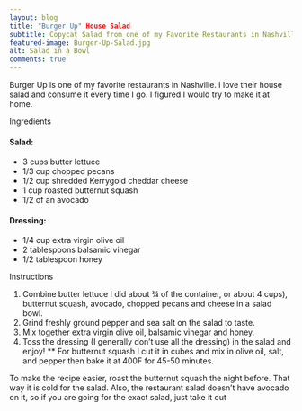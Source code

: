 ```yaml
---
layout: blog
title: "Burger Up" House Salad
subtitle: Copycat Salad from one of my Favorite Restaurants in Nashville
featured-image: Burger-Up-Salad.jpg
alt: Salad in a Bowl
comments: true
---
```

Burger Up is one of my favorite restaurants in Nashville. I love their house salad and consume it every time I go. I figured I would try to make it at home.

Ingredients

#### Salad:
* 3 cups butter lettuce
* 1/3 cup chopped pecans
* 1/2 cup shredded Kerrygold cheddar cheese
* 1 cup roasted butternut squash
* 1/2 of an avocado

#### Dressing:
* 1/4 cup extra virgin olive oil
* 2 tablespoons balsamic vinegar
* 1/2 tablespoon honey

Instructions
1. Combine butter lettuce I did about ¾ of the container, or about 4 cups), butternut squash, avocado, chopped pecans and cheese in a salad bowl.
2. Grind freshly ground pepper and sea salt on the salad to taste.
3. Mix together extra virgin olive oil, balsamic vinegar and honey.
4. Toss the dressing (I generally don’t use all the dressing) in the salad and enjoy! ** For butternut squash I cut it in cubes and mix in olive oil, salt, and pepper then bake it at 400F for 45-50 minutes.

To make the recipe easier, roast the butternut squash the night before. That way it is cold for the salad. Also, the restaurant salad doesn’t have avocado on it, so if you are going for the exact salad, just take it out
